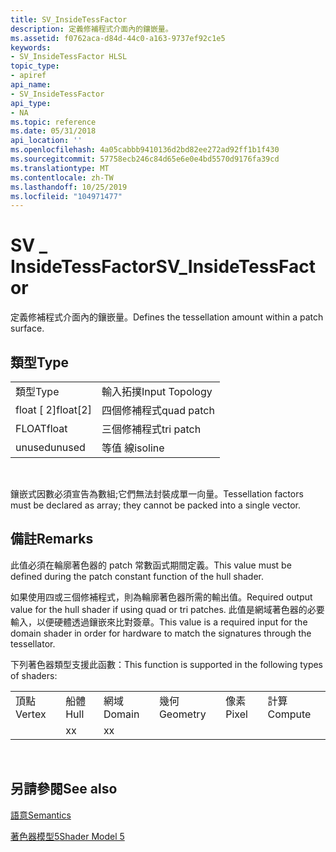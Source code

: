 ```yaml
---
title: SV_InsideTessFactor
description: 定義修補程式介面內的鑲嵌量。
ms.assetid: f0762aca-d84d-44c0-a163-9737ef92c1e5
keywords:
- SV_InsideTessFactor HLSL
topic_type:
- apiref
api_name:
- SV_InsideTessFactor
api_type:
- NA
ms.topic: reference
ms.date: 05/31/2018
api_location: ''
ms.openlocfilehash: 4a05cabbb9410136d2bd82ee272ad92ff1b1f430
ms.sourcegitcommit: 57758ecb246c84d65e6e0e4bd5570d9176fa39cd
ms.translationtype: MT
ms.contentlocale: zh-TW
ms.lasthandoff: 10/25/2019
ms.locfileid: "104971477"
---
```

# <a name="sv_insidetessfactor"></a><span data-ttu-id="78a94-104">SV \_ InsideTessFactor</span><span class="sxs-lookup"><span data-stu-id="78a94-104">SV\_InsideTessFactor</span></span>

<span data-ttu-id="78a94-105">定義修補程式介面內的鑲嵌量。</span><span class="sxs-lookup"><span data-stu-id="78a94-105">Defines the tessellation amount within a patch surface.</span></span>

## <a name="type"></a><span data-ttu-id="78a94-106">類型</span><span class="sxs-lookup"><span data-stu-id="78a94-106">Type</span></span>



|            |                |
|------------|----------------|
| <span data-ttu-id="78a94-107">類型</span><span class="sxs-lookup"><span data-stu-id="78a94-107">Type</span></span>       | <span data-ttu-id="78a94-108">輸入拓撲</span><span class="sxs-lookup"><span data-stu-id="78a94-108">Input Topology</span></span> |
| <span data-ttu-id="78a94-109">float \[ 2\]</span><span class="sxs-lookup"><span data-stu-id="78a94-109">float\[2\]</span></span> | <span data-ttu-id="78a94-110">四個修補程式</span><span class="sxs-lookup"><span data-stu-id="78a94-110">quad patch</span></span>     |
| <span data-ttu-id="78a94-111">FLOAT</span><span class="sxs-lookup"><span data-stu-id="78a94-111">float</span></span>      | <span data-ttu-id="78a94-112">三個修補程式</span><span class="sxs-lookup"><span data-stu-id="78a94-112">tri patch</span></span>      |
| <span data-ttu-id="78a94-113">unused</span><span class="sxs-lookup"><span data-stu-id="78a94-113">unused</span></span>     | <span data-ttu-id="78a94-114">等值 線</span><span class="sxs-lookup"><span data-stu-id="78a94-114">isoline</span></span>        |



 

<span data-ttu-id="78a94-115">鑲嵌式因數必須宣告為數組;它們無法封裝成單一向量。</span><span class="sxs-lookup"><span data-stu-id="78a94-115">Tessellation factors must be declared as array; they cannot be packed into a single vector.</span></span>

## <a name="remarks"></a><span data-ttu-id="78a94-116">備註</span><span class="sxs-lookup"><span data-stu-id="78a94-116">Remarks</span></span>

<span data-ttu-id="78a94-117">此值必須在輪廓著色器的 patch 常數函式期間定義。</span><span class="sxs-lookup"><span data-stu-id="78a94-117">This value must be defined during the patch constant function of the hull shader.</span></span>

<span data-ttu-id="78a94-118">如果使用四或三個修補程式，則為輪廓著色器所需的輸出值。</span><span class="sxs-lookup"><span data-stu-id="78a94-118">Required output value for the hull shader if using quad or tri patches.</span></span> <span data-ttu-id="78a94-119">此值是網域著色器的必要輸入，以便硬體透過鑲嵌來比對簽章。</span><span class="sxs-lookup"><span data-stu-id="78a94-119">This value is a required input for the domain shader in order for hardware to match the signatures through the tessellator.</span></span>

<span data-ttu-id="78a94-120">下列著色器類型支援此函數：</span><span class="sxs-lookup"><span data-stu-id="78a94-120">This function is supported in the following types of shaders:</span></span>



|        |      |        |          |       |         |
|--------|------|--------|----------|-------|---------|
| <span data-ttu-id="78a94-121">頂點</span><span class="sxs-lookup"><span data-stu-id="78a94-121">Vertex</span></span> | <span data-ttu-id="78a94-122">船體</span><span class="sxs-lookup"><span data-stu-id="78a94-122">Hull</span></span> | <span data-ttu-id="78a94-123">網域</span><span class="sxs-lookup"><span data-stu-id="78a94-123">Domain</span></span> | <span data-ttu-id="78a94-124">幾何</span><span class="sxs-lookup"><span data-stu-id="78a94-124">Geometry</span></span> | <span data-ttu-id="78a94-125">像素</span><span class="sxs-lookup"><span data-stu-id="78a94-125">Pixel</span></span> | <span data-ttu-id="78a94-126">計算</span><span class="sxs-lookup"><span data-stu-id="78a94-126">Compute</span></span> |
|        | <span data-ttu-id="78a94-127">x</span><span class="sxs-lookup"><span data-stu-id="78a94-127">x</span></span>    | <span data-ttu-id="78a94-128">x</span><span class="sxs-lookup"><span data-stu-id="78a94-128">x</span></span>      |          |       |         |



 

## <a name="see-also"></a><span data-ttu-id="78a94-129">另請參閱</span><span class="sxs-lookup"><span data-stu-id="78a94-129">See also</span></span>

<dl> <dt>

[<span data-ttu-id="78a94-130">語意</span><span class="sxs-lookup"><span data-stu-id="78a94-130">Semantics</span></span>](dx-graphics-hlsl-semantics.md)
</dt> <dt>

[<span data-ttu-id="78a94-131">著色器模型5</span><span class="sxs-lookup"><span data-stu-id="78a94-131">Shader Model 5</span></span>](d3d11-graphics-reference-sm5.md)
</dt> </dl>

 

 




